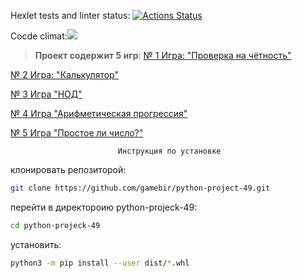 Hexlet tests and linter status: [![Actions Status](https://github.com/gamebir/python-project-49/workflows/hexlet-check/badge.svg)](https://github.com/gamebir/python-project-49/actions)

 Cocde climat:<a href="https://codeclimate.com/github/gamebir/python-project-49/maintainability"><img
src="https://api.codeclimate.com/v1/badges/3e4e3068f6e9e0933acf/maintainability" /></a>

>__Проект содержит 5 игр__:
[№ 1 Игра: "Проверка на чётность"](https://asciinema.org/a/m5qqjlvXt8AQdJ1zezqifAGrf)

[№ 2 Игра: "Калькулятор"](https://asciinema.org/a/Q1qxAFdeVFLORccFL0dVWTHhf)

[№ 3 Игра "НОД"](href="https://asciinema.org/a/doV2201d3fJnQ4vOAbzTSXzXZ)

[№ 4 Игра "Арифметическая прогрессия"](https://asciinema.org/a/TCwrRWjFG7ZtvgwjiuM4SDPGL)

[№ 5 Игра "Простое ли число?"](https://asciinema.org/a/zfGnMTgdSzxq9IhHFoucF1i7M)

                            Инструкция по установке
клонировать репозиторой:

```bash
git clone https://github.com/gamebir/python-project-49.git
```

перейти в директороию python-projeck-49:

```bash
cd python-projeck-49 
```

установить:

```bash
python3 -m pip install --user dist/*.whl
```
